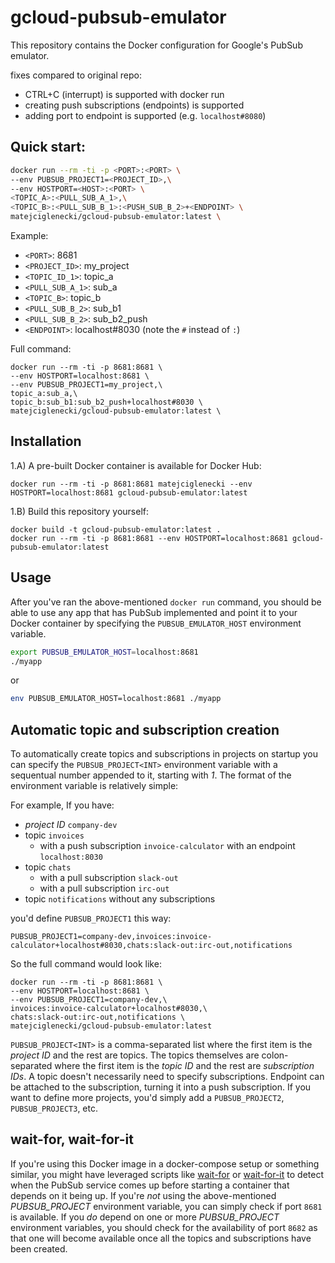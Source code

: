 # gcloud-pubsub-emulator

This repository contains the Docker configuration for Google's PubSub emulator.

fixes compared to original repo:
- CTRL+C (interrupt) is supported with docker run
- creating push subscriptions (endpoints) is supported
- adding port to endpoint is supported (e.g. `localhost#8080`)

## Quick start:

```bash
docker run --rm -ti -p <PORT>:<PORT> \
--env PUBSUB_PROJECT1=<PROJECT_ID>,\
--env HOSTPORT=<HOST>:<PORT> \
<TOPIC_A>:<PULL_SUB_A_1>,\
<TOPIC_B>:<PULL_SUB_B_1>:<PUSH_SUB_B_2>+<ENDPOINT> \
matejciglenecki/gcloud-pubsub-emulator:latest \
```

Example:
- `<PORT>`: 8681
- `<PROJECT_ID>`: my_project
- `<TOPIC_ID_1>`: topic_a
- `<PULL_SUB_A_1>`: sub_a
- `<TOPIC_B>`: topic_b
- `<PULL_SUB_B_2>`: sub_b1
- `<PULL_SUB_B_2>`: sub_b2_push
- `<ENDPOINT>`: localhost#8030 (note the `#` instead of `:`)

Full command:
```
docker run --rm -ti -p 8681:8681 \
--env HOSTPORT=localhost:8681 \
--env PUBSUB_PROJECT1=my_project,\
topic_a:sub_a,\
topic_b:sub_b1:sub_b2_push+localhost#8030 \
matejciglenecki/gcloud-pubsub-emulator:latest \
```

## Installation

1.A) A pre-built Docker container is available for Docker Hub:

```
docker run --rm -ti -p 8681:8681 matejciglenecki --env HOSTPORT=localhost:8681 gcloud-pubsub-emulator:latest
```

1.B) Build this repository yourself:

```
docker build -t gcloud-pubsub-emulator:latest .
docker run --rm -ti -p 8681:8681 --env HOSTPORT=localhost:8681 gcloud-pubsub-emulator:latest
```

Usage
-----
After you've ran the above-mentioned `docker run` command, you should be able to use any app that has PubSub implemented and point it to your Docker container by specifying the `PUBSUB_EMULATOR_HOST` environment variable.

```bash
export PUBSUB_EMULATOR_HOST=localhost:8681
./myapp
```
or
```bash
env PUBSUB_EMULATOR_HOST=localhost:8681 ./myapp
```


## Automatic topic and subscription creation

To automatically create topics and subscriptions in projects on startup you can specify the `PUBSUB_PROJECT<INT>` environment variable with a sequentual number appended to it, starting with _1_. The format of the environment variable is relatively simple:

For example, If you have:
- _project ID_ `company-dev`
- topic `invoices`
	- with a push subscription `invoice-calculator` with an endpoint `localhost:8030`
- topic `chats`
	- with a pull subscription `slack-out`
	- with a pull subscription `irc-out`
- topic `notifications` without any subscriptions

you'd define `PUBSUB_PROJECT1` this way:

```
PUBSUB_PROJECT1=company-dev,invoices:invoice-calculator+localhost#8030,chats:slack-out:irc-out,notifications
```

So the full command would look like:

```
docker run --rm -ti -p 8681:8681 \
--env HOSTPORT=localhost:8681 \
--env PUBSUB_PROJECT1=company-dev,\
invoices:invoice-calculator+localhost#8030,\
chats:slack-out:irc-out,notifications \
matejciglenecki/gcloud-pubsub-emulator:latest
```


`PUBSUB_PROJECT<INT>` is a comma-separated list where the first item is the _project ID_ and the rest are topics. The topics themselves are colon-separated where the first item is the _topic ID_ and the rest are _subscription IDs_. A topic doesn't necessarily need to specify subscriptions. Endpoint can be attached to the subscription, turning it into a push subscription. If you want to define more projects, you'd simply add a `PUBSUB_PROJECT2`, `PUBSUB_PROJECT3`, etc.

## wait-for, wait-for-it
If you're using this Docker image in a docker-compose setup or something similar, you might have leveraged scripts like [wait-for](https://github.com/eficode/wait-for) or [wait-for-it](https://github.com/vishnubob/wait-for-it) to detect when the PubSub service comes up before starting a container that depends on it being up. If you're _not_ using the above-mentioned _PUBSUB_PROJECT_ environment variable, you can simply check if port `8681` is available. If you _do_ depend on one or more _PUBSUB_PROJECT_ environment variables, you should check for the availability of port `8682` as that one will become available once all the topics and subscriptions have been created.
